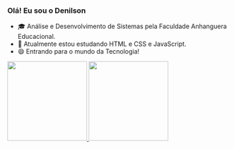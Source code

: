 
### Olá! Eu sou o Denilson


- 🎓 Análise e Desenvolvimento de Sistemas pela Faculdade Anhanguera Educacional.
- 🌱 Atualmente estou estudando HTML e CSS e JavaScript.
- 😄 Entrando para o mundo da Tecnologia!

<div>
<a href="https://github.com/DenilsonFS">
<img height="180em" src="https://github-readme-stats.vercel.app/api?username=denilsonfs&show_icons=true&theme=dark&include_all_commits=true&count_private=true"/>
<img height="180em" src="https://github-readme-stats.vercel.app/api/top-langs/?username=denilsonfs&layout=compact&langs_count=7&theme=dark"/>
</div>


